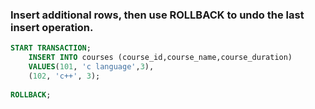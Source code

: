 ### Insert additional rows, then use ROLLBACK to undo the last insert operation.
```sql
START TRANSACTION;
    INSERT INTO courses (course_id,course_name,course_duration)
    VALUES(101, 'c language',3),
    (102, 'c++', 3);
    
ROLLBACK;
```

